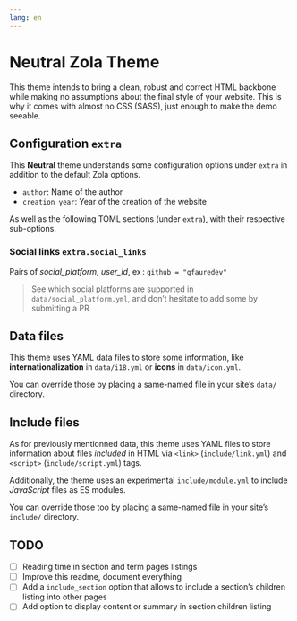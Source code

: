 ```yaml
---
lang: en
---
```


# Neutral Zola Theme

This theme intends to bring a clean, robust and correct HTML backbone while making no assumptions
about the final style of your website. This is why it comes with almost no CSS (SASS), just enough 
to make the demo seeable.

## Configuration `extra`

This **Neutral** theme understands some configuration options
under `extra` in addition to the default Zola options.

- `author`: Name of the author
- `creation_year`: Year of the creation of the website

As well as the following TOML sections (under `extra`),
with their respective sub-options.

### Social links `extra.social_links`

Pairs of *social_platform, user_id*, ex : `github = "gfauredev"`

> See which social platforms are supported in `data/social_platform.yml`,
> and don’t hesitate to add some by submitting a PR

## Data files

This theme uses YAML data files to store some information, like **internationalization**
in `data/i18.yml` or **icons** in `data/icon.yml`.

You can override those by placing a same-named file in your site’s `data/` directory.

## Include files

As for previously mentionned data, this theme uses YAML files to store information
about files *included* in HTML via `<link>` (`include/link.yml`)
and `<script>` (`include/script.yml`) tags.

Additionally, the theme uses an experimental `include/module.yml` to include *JavaScript* files
as ES modules.

You can override those too by placing a same-named file in your site’s `include/` directory.

## TODO

- [ ] Reading time in section and term pages listings
- [ ] Improve this readme, document everything
- [ ] Add a `include_section` option that allows to include a section’s children listing into other pages
- [ ] Add option to display content or summary in section children listing

